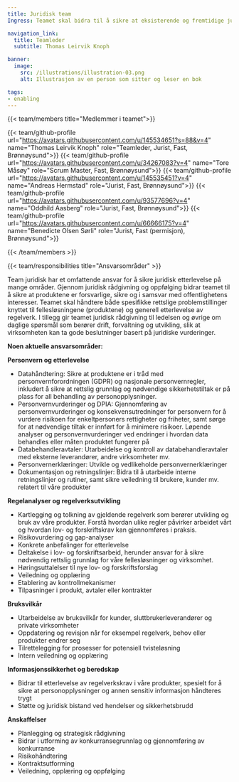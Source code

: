 ```yaml
---
title: Juridisk team
Ingress: Teamet skal bidra til å sikre at eksisterende og fremtidige juridiske rammer og vilkår bli ivaretatt i utvikling, drift og forvaltning av våre produkter. Teamet består av techjurister som kombinerer sin kompetanse om juridiske rammevilkår med en forståelse av teknologi og forretning, og dermed kan gi effektiv rådgivning og sikre at vi opererer innenfor rammene i et raskt skiftende teknologisk samfunn. 

navigation_link:
  title: Teamleder
  subtitle: Thomas Leirvik Knoph

banner:
  image:
    src: /illustrations/illustration-03.png
    alt: Illustrasjon av en person som sitter og leser en bok

tags:
- enabling
---
```


{{< team/members title="Medlemmer i teamet">}}

{{< team/github-profile url="https://avatars.githubusercontent.com/u/145534651?s=88&v=4" name="Thomas Leirvik Knoph" role="Teamleder, Jurist, Fast, Brønnøysund">}}
{{< team/github-profile url="https://avatars.githubusercontent.com/u/34267083?v=4" name="Tore Måsøy" role="Scrum Master, Fast, Brønnøysund">}}
{{< team/github-profile url="https://avatars.githubusercontent.com/u/145535451?v=4" name="Andreas Hermstad" role="Jurist, Fast, Brønnøysund">}}
{{< team/github-profile url="https://avatars.githubusercontent.com/u/93577696?v=4" name="Oddhild Aasberg" role="Jurist, Fast, Brønnøysund">}}
{{< team/github-profile url="https://avatars.githubusercontent.com/u/66666175?v=4" name="Benedicte Olsen Sørli" role="Jurist, Fast (permisjon), Brønnøysund">}}

{{< /team/members >}}


{{< team/responsibilities title="Ansvarsområder" >}}

Team juridisk har et omfattende ansvar for å sikre juridisk etterlevelse på mange områder. Gjennom juridisk rådgivning og oppfølging bidrar teamet til å sikre at produktene er forsvarlige, sikre og i samsvar med offentlighetens interesser. Teamet skal håndtere både spesifikke rettslige problemstillinger knyttet til fellesløsningene (produktene) og generell etterlevelse av regelverk. I tillegg gir teamet juridisk rådgivning til ledelsen og øvrige om daglige spørsmål som berører drift, forvaltning og utvikling, slik at virksomheten kan ta gode beslutninger basert på juridiske vurderinger.

**Noen aktuelle ansvarsområder:**

**Personvern og etterlevelse** 
- Datahåndtering: Sikre at produktene er i tråd med personvernforordningen (GDPR) og nasjonale personvernregler, inkludert å sikre at rettslig grunnlag og nødvendige sikkerhetstiltak er på plass for all behandling av personopplysninger.
- Personvernvurderinger og DPIA: Gjennomføring av personvernvurderinger og konsekvensutredninger for personvern for å vurdere risikoen for enkeltpersoners rettigheter og friheter, samt sørge for at nødvendige tiltak er innført for å minimere risikoer. Løpende analyser og personvernvurderinger ved endringer i hvordan data behandles eller måten produktet fungerer på
- Databehandleravtaler: Utarbeidelse og kontroll av databehandleravtaler med eksterne leverandører, andre virksomheter mv.
- Personvernerklæringer: Utvikle og vedlikeholde personvernerklæringer
- Dokumentasjon og retningslinjer: Bidra til å utarbeide interne retningslinjer og rutiner, samt sikre veiledning til brukere, kunder mv. relatert til våre produkter

**Regelanalyser og regelverksutvikling**
- Kartlegging og tolkning av gjeldende regelverk som berører utvikling og bruk av våre produkter. Forstå hvordan ulike regler påvirker arbeidet vårt og hvordan lov- og forskriftskrav kan gjennomføres i praksis.
- Risikovurdering og gap-analyser
- Konkrete anbefalinger for etterlevelse
- Deltakelse i lov- og forskriftsarbeid, herunder ansvar for å sikre nødvendig rettslig grunnlag for våre fellesløsninger og virksomhet.
- Høringsuttalelser til nye lov- og forskriftsforslag
- Veiledning og opplæring
- Etablering av kontrollmekanismer
- Tilpasninger i produkt, avtaler eller kontrakter 

**Bruksvilkår**
- Utarbeidelse av bruksvilkår for kunder, sluttbrukerleverandører og private virksomheter
- Oppdatering og revisjon når for eksempel regelverk, behov eller produkter endrer seg
- Tilrettelegging for prosesser for potensiell tvisteløsning
- Intern veiledning og opplæring

**Informasjonssikkerhet og beredskap**
- Bidrar til etterlevelse av regelverkskrav i våre produkter,  spesielt for å sikre at personopplysninger og annen sensitiv informasjon håndteres trygt
- Støtte og juridisk bistand ved hendelser og sikkerhetsbrudd

**Anskaffelser**
- Planlegging og strategisk rådgivning
- Bidrar i utforming av konkurransegrunnlag og gjennomføring av konkurranse
- Risikohåndtering
- Kontraktsutforming
- Veiledning, opplæring og oppfølging





